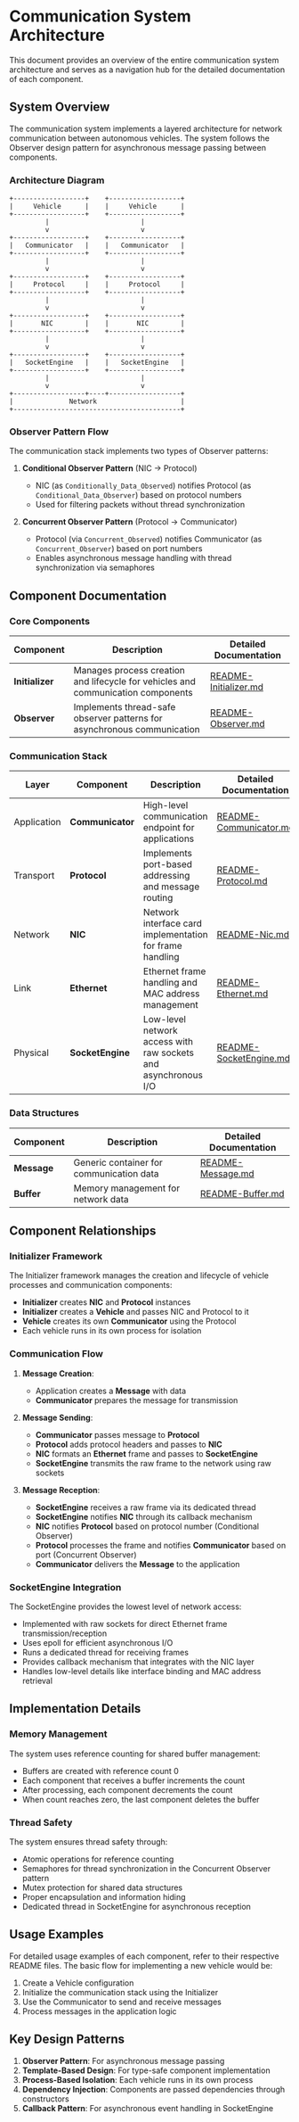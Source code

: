 # Communication System Architecture

This document provides an overview of the entire communication system architecture and serves as a navigation hub for the detailed documentation of each component.

## System Overview

The communication system implements a layered architecture for network communication between autonomous vehicles. The system follows the Observer design pattern for asynchronous message passing between components.

### Architecture Diagram

```
+------------------+    +------------------+
|     Vehicle      |    |     Vehicle      |
+------------------+    +------------------+
         |                       |
         v                       v
+------------------+    +------------------+
|   Communicator   |    |   Communicator   |
+------------------+    +------------------+
         |                       |
         v                       v
+------------------+    +------------------+
|     Protocol     |    |     Protocol     |
+------------------+    +------------------+
         |                       |
         v                       v
+------------------+    +------------------+
|       NIC        |    |       NIC        |
+------------------+    +------------------+
         |                       |
         v                       v
+------------------+    +------------------+
|   SocketEngine   |    |   SocketEngine   |
+------------------+    +------------------+
         |                       |
         v                       v
+------------------+----+------------------+
|              Network                     |
+------------------------------------------+
```

### Observer Pattern Flow

The communication stack implements two types of Observer patterns:

1. **Conditional Observer Pattern** (NIC → Protocol)
   - NIC (as `Conditionally_Data_Observed`) notifies Protocol (as `Conditional_Data_Observer`) based on protocol numbers
   - Used for filtering packets without thread synchronization

2. **Concurrent Observer Pattern** (Protocol → Communicator)
   - Protocol (via `Concurrent_Observed`) notifies Communicator (as `Concurrent_Observer`) based on port numbers
   - Enables asynchronous message handling with thread synchronization via semaphores

## Component Documentation

### Core Components

| Component | Description | Detailed Documentation |
|-----------|-------------|------------------------|
| **Initializer** | Manages process creation and lifecycle for vehicles and communication components | [README-Initializer.md](README-Initializer.md) |
| **Observer** | Implements thread-safe observer patterns for asynchronous communication | [README-Observer.md](README-Observer.md) |

### Communication Stack

| Layer | Component | Description | Detailed Documentation |
|-------|-----------|-------------|------------------------|
| Application | **Communicator** | High-level communication endpoint for applications | [README-Communicator.md](README-Communicator.md) |
| Transport | **Protocol** | Implements port-based addressing and message routing | [README-Protocol.md](README-Protocol.md) |
| Network | **NIC** | Network interface card implementation for frame handling | [README-Nic.md](README-Nic.md) |
| Link | **Ethernet** | Ethernet frame handling and MAC address management | [README-Ethernet.md](README-Ethernet.md) |
| Physical | **SocketEngine** | Low-level network access with raw sockets and asynchronous I/O | [README-SocketEngine.md](README-SocketEngine.md) |

### Data Structures

| Component | Description | Detailed Documentation |
|-----------|-------------|------------------------|
| **Message** | Generic container for communication data | [README-Message.md](README-Message.md) |
| **Buffer** | Memory management for network data | [README-Buffer.md](README-Buffer.md) |

## Component Relationships

### Initializer Framework

The Initializer framework manages the creation and lifecycle of vehicle processes and communication components:

- **Initializer** creates **NIC** and **Protocol** instances
- **Initializer** creates a **Vehicle** and passes NIC and Protocol to it
- **Vehicle** creates its own **Communicator** using the Protocol
- Each vehicle runs in its own process for isolation

### Communication Flow

1. **Message Creation**:
   - Application creates a **Message** with data
   - **Communicator** prepares the message for transmission

2. **Message Sending**:
   - **Communicator** passes message to **Protocol**
   - **Protocol** adds protocol headers and passes to **NIC**
   - **NIC** formats an **Ethernet** frame and passes to **SocketEngine**
   - **SocketEngine** transmits the raw frame to the network using raw sockets

3. **Message Reception**:
   - **SocketEngine** receives a raw frame via its dedicated thread
   - **SocketEngine** notifies **NIC** through its callback mechanism
   - **NIC** notifies **Protocol** based on protocol number (Conditional Observer)
   - **Protocol** processes the frame and notifies **Communicator** based on port (Concurrent Observer)
   - **Communicator** delivers the **Message** to the application

### SocketEngine Integration

The SocketEngine provides the lowest level of network access:

- Implemented with raw sockets for direct Ethernet frame transmission/reception
- Uses epoll for efficient asynchronous I/O
- Runs a dedicated thread for receiving frames
- Provides callback mechanism that integrates with the NIC layer
- Handles low-level details like interface binding and MAC address retrieval

## Implementation Details

### Memory Management

The system uses reference counting for shared buffer management:

- Buffers are created with reference count 0
- Each component that receives a buffer increments the count
- After processing, each component decrements the count
- When count reaches zero, the last component deletes the buffer

### Thread Safety

The system ensures thread safety through:

- Atomic operations for reference counting
- Semaphores for thread synchronization in the Concurrent Observer pattern
- Mutex protection for shared data structures
- Proper encapsulation and information hiding
- Dedicated thread in SocketEngine for asynchronous reception

## Usage Examples

For detailed usage examples of each component, refer to their respective README files. The basic flow for implementing a new vehicle would be:

1. Create a Vehicle configuration
2. Initialize the communication stack using the Initializer
3. Use the Communicator to send and receive messages
4. Process messages in the application logic

## Key Design Patterns

1. **Observer Pattern**: For asynchronous message passing
2. **Template-Based Design**: For type-safe component implementation
3. **Process-Based Isolation**: Each vehicle runs in its own process
4. **Dependency Injection**: Components are passed dependencies through constructors
5. **Callback Pattern**: For asynchronous event handling in SocketEngine 